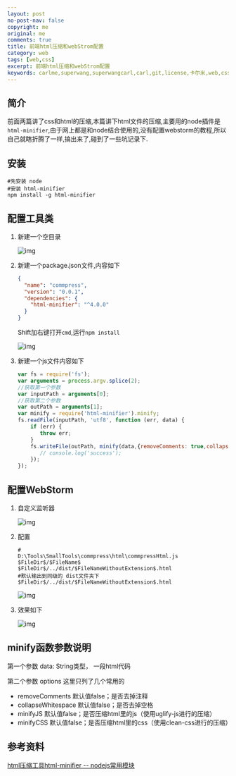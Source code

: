 ```yaml
---
layout: post
no-post-nav: false 
copyright: me
original: me
comments: true
title: 前端html压缩和webStrom配置
category: web
tags: [web,css]
excerpt: 前端html压缩和webStrom配置
keywords: carlme,superwang,superwangcarl,carl,git,license,卡尔米,web,css
---
```


## 简介

前面两篇讲了css和html的压缩,本篇讲下html文件的压缩,主要用的node插件是`html-minifier`,由于网上都是和node结合使用的,没有配置webstorm的教程,所以自己就瞎折腾了一样,搞出来了,碰到了一些坑记录下.

## 安装

```shell
#先安装 node
#安装 html-minifier
npm install -g html-minifier
```

## 配置工具类

1. 新建一个空目录

   ![img]({{site.cdn}}/assets/images/blog/2019/20190902114949.jpg)

2. 新建一个package.json文件,内容如下

   ```json
   {
     "name": "commpress",
     "version": "0.0.1",
     "dependencies": {
       "html-minifier": "^4.0.0"
     }
   }
   ```

   Shift加右键打开`cmd`,运行`npm install`

   ![img]({{site.cdn}}/assets/images/blog/2019/20190902115200.jpg)

3. 新建一个js文件内容如下

   ```javascript
   var fs = require('fs');
   var arguments = process.argv.splice(2);
   //获取第一个参数
   var inputPath = arguments[0];
   //获取第二个参数
   var outPath = arguments[1];
   var minify = require('html-minifier').minify;
   fs.readFile(inputPath, 'utf8', function (err, data) {
       if (err) {
          throw err;
       }
       fs.writeFile(outPath, minify(data,{removeComments: true,collapseWhitespace: true,minifyJS:true, minifyCSS:true}),function(){
          // console.log('success');
       });
   });
   ```

## 配置WebStorm

1. 自定义监听器

   ![img]({{site.cdn}}/assets/images/blog/2019/20190902115359.jpg)

2. 配置

   ```shell
   #
   D:\Tools\SmallTools\commpress\html\commpressHtml.js $FileDir$/$FileName$ $FileDir$/../dist/$FileNameWithoutExtension$.html
   #默认输出到同级的 dist文件夹下
   $FileDir$/../dist/$FileNameWithoutExtension$.html
   ```

   ![img]({{site.cdn}}/assets/images/blog/2019/20190902115853.jpg)

3. 效果如下

   ![img]({{site.cdn}}/assets/images/blog/2019/20190902120132.jpg)

## minify函数参数说明

第一个参数
data: String类型， 一段html代码

第二个参数 options
这里只列了几个常用的

- removeComments 默认值false；是否去掉注释
- collapseWhitespace 默认值false；是否去掉空格
- minifyJS 默认值false；是否压缩html里的js（使用uglify-js进行的压缩）
- minifyCSS 默认值false；是否压缩html里的css（使用clean-css进行的压缩）



## 参考资料

[html压缩工具html-minifier -- nodejs常用模块](https://blog.csdn.net/larrywangsun/article/details/28363917)
